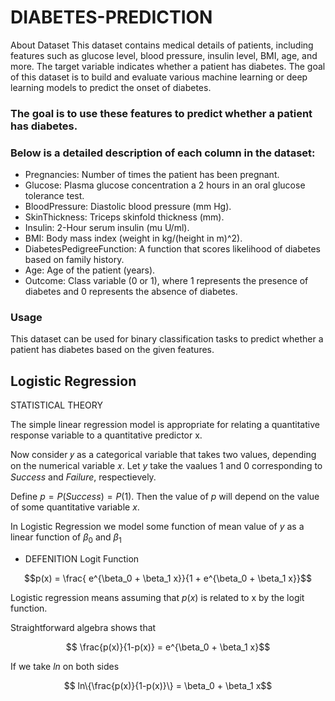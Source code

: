 # DIABETES-PREDICTION

About Dataset
This dataset contains medical details of patients, including features such as glucose level, blood pressure, insulin level, BMI, age, and more. The target variable indicates whether a patient has diabetes. The goal of this dataset is to build and evaluate various machine learning or deep learning models to predict the onset of diabetes.

### The goal is to use these features to predict whether a patient has diabetes. 

### Below is a detailed description of each column in the dataset:

- Pregnancies: Number of times the patient has been pregnant.
- Glucose: Plasma glucose concentration a 2 hours in an oral glucose tolerance test.
- BloodPressure: Diastolic blood pressure (mm Hg).
- SkinThickness: Triceps skinfold thickness (mm).
- Insulin: 2-Hour serum insulin (mu U/ml).
- BMI: Body mass index (weight in kg/(height in m)^2).
- DiabetesPedigreeFunction: A function that scores likelihood of diabetes based on family history.
- Age: Age of the patient (years).
- Outcome: Class variable (0 or 1), where 1 represents the presence of diabetes and 0 represents the absence of diabetes.

### Usage
This dataset can be used for binary classification tasks to predict whether a patient has diabetes based on the given features.


## Logistic Regression
STATISTICAL THEORY 

The simple linear regression model is appropriate for relating a quantitative response
variable to a quantitative predictor x.

Now consider 𝑦 as a categorical variable that takes two values, depending on the numerical variable 𝑥. Let $y$ take the vaalues $1$ and $0$ corresponding to $Success$ and $Failure$, respectievely.

Define $p = P(Success) = P(1)$. Then the value of $p$  will depend on the value of some
quantitative variable $x$. 

In Logistic Regression we model some function of mean value of $y$ as a linear function of $\beta_0$ and $\beta_1$
- DEFENITION Logit Function

$$p(x) = \frac{ e^{\beta_0 + \beta_1 x}}{1 + e^{\beta_0 + \beta_1 x}}$$
 
Logistic regression means assuming that $p(x)$ is related to x by the logit function.


Straightforward algebra shows that

$$ \frac{p(x)}{1-p(x)} = e^{\beta_0 + \beta_1 x}$$


If we take $ln$ on both sides 

$$ ln\{\frac{p(x)}{1-p(x)}\} = \beta_0 + \beta_1 x$$
